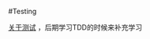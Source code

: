 #Testing

[关于测试](https://docs.spring.io/spring-framework/docs/current/reference/html/testing.html#testing) ，后期学习TDD的时候来补充学习